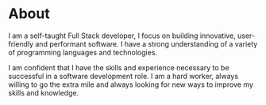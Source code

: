# About
I am a self-taught Full Stack developer, I focus on building innovative, user-friendly and performant software. I have a strong understanding of a variety of programming languages and technologies.

I am confident that I have the skills and experience necessary to be successful in a software development role. I am a hard worker, always willing to go the extra mile and always looking for new ways to improve my skills and knowledge.
